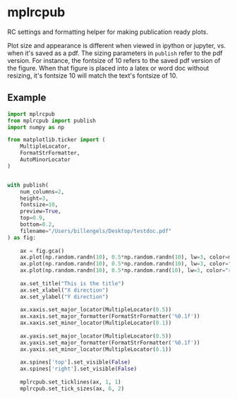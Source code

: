 # mplrcpub

RC settings and formatting helper for making publication ready plots.

Plot size and appearance is different when viewed in ipython or jupyter, vs. when it's saved as a pdf.  The sizing 
parameters in `publish` refer to the pdf version.  For instance, the fontsize of 10 refers to the saved pdf version 
of the figure. When that figure is placed into a latex or word doc without resizing, it's fontsize 10 will match the 
text's fontsize of 10.

## Example

```python
import mplrcpub
from mplrcpub import publish
import numpy as np

from matplotlib.ticker import (
    MultipleLocator, 
    FormatStrFormatter,
    AutoMinorLocator
)


with publish(
    num_columns=2,
    height=3,
    fontsize=10,
    preview=True,
    top=0.9,
    bottom=0.2,
    filename="/Users/billengels/Desktop/testdoc.pdf"
) as fig:
    
    ax = fig.gca()
    ax.plot(np.random.randn(10), 0.5*np.random.randn(10), lw=3, color=mplrcpub.orange)
    ax.plot(np.random.randn(10), 0.5*np.random.randn(10), lw=3, color="b")
    ax.plot(np.random.randn(10), 0.5*np.random.rand(10), lw=3, color="r")
    
    ax.set_title("This is the title")
    ax.set_xlabel("X direction")
    ax.set_ylabel("Y direction")
    
    ax.xaxis.set_major_locator(MultipleLocator(0.5))
    ax.xaxis.set_major_formatter(FormatStrFormatter('%0.1f'))
    ax.xaxis.set_minor_locator(MultipleLocator(0.1))
    
    ax.yaxis.set_major_locator(MultipleLocator(0.5))
    ax.yaxis.set_major_formatter(FormatStrFormatter('%0.1f'))
    ax.yaxis.set_minor_locator(MultipleLocator(0.1))
    
    ax.spines['top'].set_visible(False)
    ax.spines['right'].set_visible(False)
    
    mplrcpub.set_ticklines(ax, 1, 1)
    mplrcpub.set_tick_sizes(ax, 6, 2)
```